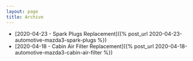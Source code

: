```yaml
---
layout: page
title: Archive
---
```


- [2020-04-23 - Spark Plugs Replacement]({% post_url 2020-04-23-automotive-mazda3-spark-plugs %})
- [2020-04-18 - Cabin Air Filter Replacement]({% post_url 2020-04-18-automotive-mazda3-cabin-air-filter %})

